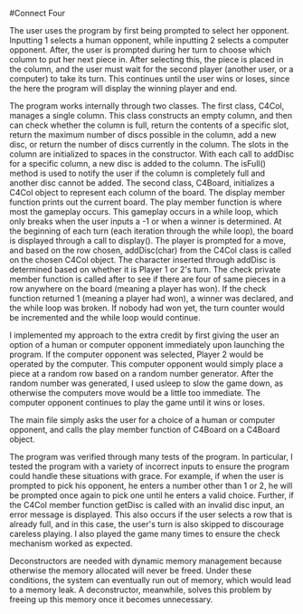 #Connect Four

The user uses the program by first being prompted to select her opponent. Inputting 1 selects a human opponent, while inputting 2 selects a computer opponent. After, the user is prompted during her turn to choose which column to put her next piece in. After selecting this, the piece is placed in the column, and the user must wait for the second player (another user, or a computer) to take its turn. This continues until the user wins or loses, since the here the program will display the winning player and end.

The program works internally through two classes. The first class, C4Col, manages a single column. This class constructs an empty column, and then can check whether the column is full, return the contents of a specific slot, return the maximum number of discs possible in the column, add a new disc, or return the number of discs currently in the column. The slots in the column are initialized to spaces in the constructor. With each call to addDisc for a specific column, a new disc is added to the column. The isFull() method is used to notify the user if the column is completely full and another disc cannot be added. The second class, C4Board, initializes a C4Col object to represent each column of the board. The display member function prints out the current board. The play member function is where most the gameplay occurs. This gameplay occurs in a while loop, which only breaks when the user inputs a -1 or when a winner is determined. At the beginning of each turn (each iteration through the while loop), the board is displayed through a call to display(). The player is prompted for a move, and based on the row chosen, addDisc(char) from the C4Col class is called on the chosen C4Col object. The character inserted through addDisc is determined based on whether it is Player 1 or 2's turn. The check private member function is called after to see if there are four of same pieces in a row anywhere on the board (meaning a player has won). If the check function returned 1 (meaning a player had won), a winner was declared, and the while loop was broken. If nobody had won yet, the turn counter would be incremented and the while loop would continue.

I implemented my approach to the extra credit by first giving the user an option of a human or computer opponent immediately upon launching the program. If the computer opponent was selected, Player 2 would be operated by the computer. This computer opponent would simply place a piece at a random row based on a random number generator. After the random number was generated, I used usleep to slow the game down, as otherwise the computers move would be a little too immediate. The computer opponent continues to play the game until it wins or loses.

The main file simply asks the user for a choice of a human or computer opponent, and calls the play member function of C4Board on a C4Board object.

The program was verified through many tests of the program. In particular, I tested the program with a variety of incorrect inputs to ensure the program could handle these situations with grace. For example, if when the user is prompted to pick his opponent, he enters a number other than 1 or 2, he will be prompted once again to pick one until he enters a valid choice. Further, if the C4Col member function getDisc is called with an invalid disc input, an error message is displayed. This also occurs if the user selects a row that is already full, and in this case, the user's turn is also skipped to discourage careless playing. I also played the game many times to ensure the check mechanism worked as expected.

Deconstructors are needed with dynamic memory management because otherwise the memory allocated will never be freed. Under these conditions, the system can eventually run out of memory, which would lead to a memory leak. A deconstructor, meanwhile, solves this problem by freeing up this memory once it becomes unnecessary.

